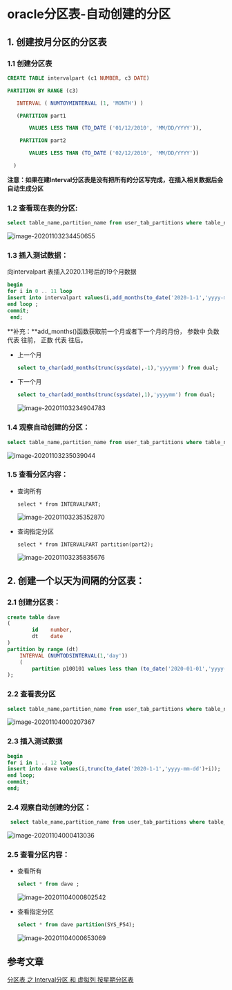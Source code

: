 # oracle分区表-自动创建的分区

## 1. 创建按月分区的分区表

### 1.1  创建分区表

```sql
CREATE TABLE intervalpart (c1 NUMBER, c3 DATE)

PARTITION BY RANGE (c3)

   INTERVAL ( NUMTOYMINTERVAL (1, 'MONTH') )

   (PARTITION part1

       VALUES LESS THAN (TO_DATE ('01/12/2010', 'MM/DD/YYYY')),

    PARTITION part2

       VALUES LESS THAN (TO_DATE ('02/12/2010', 'MM/DD/YYYY'))

  )
```

**注意：**如果在建Interval分区表是没有把所有的分区写完成，在插入相关数据后**会自动生成分区**

### 1.2 查看现在表的分区:

```sql
select table_name,partition_name from user_tab_partitions where table_name='INTERVALPART';
```

![image-20201103234450655](https://zszblog.oss-cn-beijing.aliyuncs.com/zszblog/blogimage-master/img/image-20201103234450655.png)

### 1.3  插入测试数据：

向intervalpart 表插入2020.1.1号后的19个月数据

```sql
begin
for i in 0 .. 11 loop
insert into intervalpart values(i,add_months(to_date('2020-1-1','yyyy-mm-dd'),i));
end loop ;
commit;
 end;
```

**补充：**add_months()函数获取前一个月或者下一个月的月份， 参数中 负数 代表 往前， 正数 代表 往后。

- 上一个月

  ```sql
  select to_char(add_months(trunc(sysdate),-1),'yyyymm') from dual;
  ```

- 下一个月 

  ```sql
  select to_char(add_months(trunc(sysdate),1),'yyyymm') from dual;
  ```

  ![image-20201103234904783](https://zszblog.oss-cn-beijing.aliyuncs.com/zszblog/blogimage-master/img/image-20201103234904783.png)

### 1.4 观察自动创建的分区：

 ```sql
select table_name,partition_name from user_tab_partitions where table_name='INTERVALPART';
 ```

![image-20201103235039044](https://zszblog.oss-cn-beijing.aliyuncs.com/zszblog/blogimage-master/img/image-20201103235039044.png)

### 1.5 查看分区内容：

- 查询所有

  ```
  select * from INTERVALPART;
  ```
  
  ![image-20201103235352870](https://zszblog.oss-cn-beijing.aliyuncs.com/zszblog/blogimage-master/img/image-20201103235352870.png)

- 查询指定分区

  ```
  select * from INTERVALPART partition(part2);
  ```

  

  ![image-20201103235835676](https://zszblog.oss-cn-beijing.aliyuncs.com/zszblog/blogimage-master/img/image-20201103235835676.png)

## 2. 创建一个以天为间隔的分区表：

### 2.1 创建分区表：

```sql
create table dave
(
		id    number,
		dt    date
)
partition by range (dt)
	INTERVAL (NUMTODSINTERVAL(1,'day'))
	(
 		partition p100101 values less than (to_date('2020-01-01','yyyy-mm-dd'))
);
```

### 2.2 查看表分区

```sql
select table_name,partition_name from user_tab_partitions where table_name='DAVE';
```

![image-20201104000207367](https://zszblog.oss-cn-beijing.aliyuncs.com/zszblog/blogimage-master/img/image-20201104000207367.png)

### 2.3 插入测试数据

```sql
begin
for i in 1 .. 12 loop
insert into dave values(i,trunc(to_date('2020-1-1','yyyy-mm-dd')+i));
end loop;
commit;
end;

```

### 2.4 观察自动创建的分区：

```sql
 select table_name,partition_name from user_tab_partitions where table_name='DAVE';
```

![image-20201104000413036](https://zszblog.oss-cn-beijing.aliyuncs.com/zszblog/blogimage-master/img/image-20201104000413036.png)

### 2.5 查看分区内容：

- 查看所有

  ```sql
  select * from dave ;
  ```

  

  ![image-20201104000802542](https://zszblog.oss-cn-beijing.aliyuncs.com/zszblog/blogimage-master/img/image-20201104000802542.png)

- 查看指定分区

  ```sql
  select * from dave partition(SYS_P54);
  ```

  

  ![image-20201104000653069](https://zszblog.oss-cn-beijing.aliyuncs.com/zszblog/blogimage-master/img/image-20201104000653069.png)

## 参考文章

[分区表 之 Interval分区 和 虚拟列 按星期分区表](https://blog.csdn.net/tianlesoftware/article/details/5662337)

